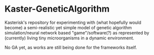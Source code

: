 # Kaster-GeneticAlgorithm
Kasterisk's repository for experimenting with (what hopefully would become) a semi-realistic yet simple model of genetic algorithm simulation/neural network based "game"/software(?) as represented by (currently) living tiny microorganisms in a dynamic environment.

No GA yet, as works are still being done for the frameworks itself.
